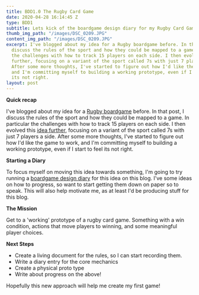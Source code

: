 ```yaml
---
title: BDD1.0 The Rugby Card Game
date: 2020-04-28 16:14:45 Z
type: BDD1
subtitle: Lets kick of the boardgame design diary for my Rugby Card Game.
thumb_img_path: "/images/DSC_0209.JPG"
content_img_path: "/images/DSC_0209.JPG"
excerpt: I've blogged about my idea for a Rugby boardgame before. In that post, I
  discuss the rules of the sport and how they could be mapped to a game. In particular
  the challenges with how to track 15 players on each side. I then evolved this idea
  further, focusing on a variant of the sport called 7s with just 7 players a side.
  After some more thoughts, I've started to figure out how I'd like the game to work,
  and I'm committing myself to building a working prototype, even if I start to feel
  its not right.
layout: post
---
```


**Quick recap**

I've blogged about my idea for a [Rugby boardgame](posts/idea3) before. In that post, I discuss the rules of the sport and how they could be mapped to a game. In particular the challenges with how to track 15 players on each side. I then evolved this [idea further](/posts/rugby1), focusing on a variant of the sport called 7s with just 7 players a side. After some more thoughts, I've started to figure out how I'd like the game to work, and I'm committing myself to building a working prototype, even if I start to feel its not right.

**Starting a Diary**

To focus myself on moving this idea towards something, I'm going to try running a [boardgame design diary](posts/an-experiement-boardgame-design-diary) for this idea on this blog. I've some ideas on how to progress, so want to start getting them down on paper so to speak. This will also help motivate me, as at least I'd be producing stuff for this blog. 

**The Mission**

Get to a 'working' prototype of a rugby card game. Something with a win condition, actions that move players to winning, and some meaningful player choices.

**Next Steps**

* Create a living document for the rules, so I can start recording them.
* Write a diary entry for the core mechanics
* Create a physical proto type
* Write about progress on the above!

Hopefully this new approach will help me create my first game!